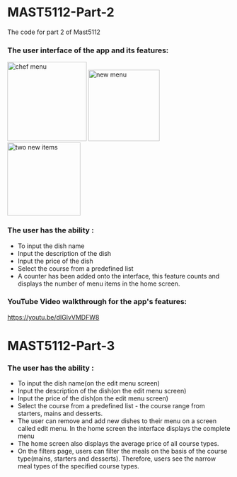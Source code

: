 # MAST5112-Part-2
The code for part 2 of Mast5112
### The user interface of the app and its features: 

<img width="179" alt="chef menu" src="https://github.com/user-attachments/assets/c9df129f-1af1-493c-9c23-d04de922d074">


<img width="161" alt="new menu" src="https://github.com/user-attachments/assets/4c996b91-9438-436d-ab60-89670b919339">


<img width="165" alt="two new items" src="https://github.com/user-attachments/assets/67bb6f8f-5402-45e5-94f7-1b4eb562e2e4">

### The user has the ability :
- To input the dish name
- Input the description of the dish
- Input the price of the dish
- Select the course from a predefined list
- A counter has been added onto the interface, this feature counts and displays the number of menu items in the home screen.


### YouTube Video walkthrough for the app's features: 
https://youtu.be/dIGlvVMDFW8 

# MAST5112-Part-3
### The user has the ability :
- To input the dish name(on the edit menu screen)
- Input the description of the dish(on the edit menu screen)
- Input the price of the dish(on the edit menu screen)
- Select the course from a predefined list - the course range from starters, mains and desserts.
- The user can remove and add new dishes to their menu on a screen called edit menu. In the home screen the interface displays the complete menu
- The home screen also displays the average price of all course types.
- On the filters page, users can filter the meals on the basis of the course type(mains, starters and desserts). Therefore, users see the narrow meal types of the specified course types.
